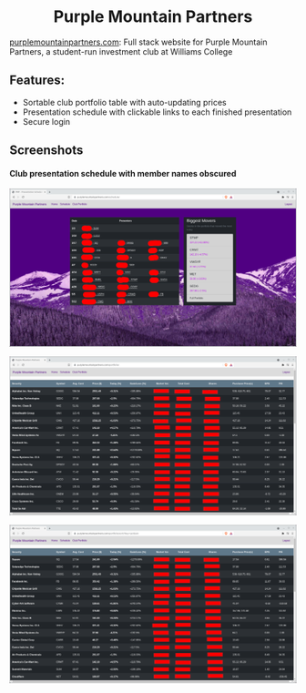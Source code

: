 <div align="center">

# Purple Mountain Partners
</div>
  
[purplemountainpartners.com](purplemountainpartners.com): 
Full stack website for Purple Mountain Partners, a student-run investment club at Williams College

## Features: 
* Sortable club portfolio table with auto-updating prices
* Presentation schedule with clickable links to each finished presentation
* Secure login

## Screenshots

#### Club presentation schedule with member names obscured

![](https://raw.githubusercontent.com/pwl45/pmp-website/main/.demo-images/schedule-obfuscated.png)

![](https://raw.githubusercontent.com/pwl45/pmp-website/main/.demo-images/portfolio-nosort-obfuscated.png)

![](https://raw.githubusercontent.com/pwl45/pmp-website/main/.demo-images/portfolio-pct-gain-obfuscated.png)

